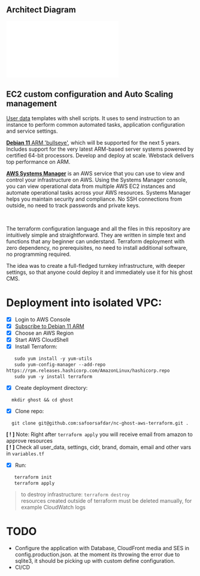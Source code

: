 
## Architect Diagram
![Ghost-Application-map](./ghost-infra.drawio.pdf)


## EC2 custom configuration and Auto Scaling management
[User data](https://docs.aws.amazon.com/AWSEC2/latest/UserGuide/user-data.html) templates with shell scripts. It uses to send instruction to an instance to perform common automated tasks, application configuration and service settings. 

[**Debian 11** ARM 'bullseye'](https://aws.amazon.com/marketplace/pp/prodview-jwzxq55gno4p4), which will be supported for the next 5 years. Includes support for the very latest ARM-based server systems powered by certified 64-bit processors. Develop and deploy at scale. Webstack delivers top performance on ARM.

[**AWS Systems Manager**](https://aws.amazon.com/systems-manager/) is an AWS service that you can use to view and control your infrastructure on AWS. Using the Systems Manager console, you can view operational data from multiple AWS EC2 instances and automate operational tasks across your AWS resources. Systems Manager helps you maintain security and compliance. No SSH connections from outside, no need to track passwords and private keys.

<br />

The terraform configuration language and all the files in this repository are intuitively simple and straightforward. They are written in simple text and functions that any beginner can understand. Terraform deployment with zero dependency, no prerequisites, no need to install additional software, no programming required.

The idea was to create a full-fledged turnkey infrastructure, with deeper settings, so that anyone could deploy it and immediately use it for his ghost CMS.

# Deployment into isolated VPC:
- [x] Login to AWS Console
- [x] [Subscribe to Debian 11 ARM](https://aws.amazon.com/marketplace/pp/prodview-jwzxq55gno4p4)
- [x] Choose an AWS Region
- [x] Start AWS CloudShell
- [x] Install Terraform:
```
   sudo yum install -y yum-utils
   sudo yum-config-manager --add-repo https://rpm.releases.hashicorp.com/AmazonLinux/hashicorp.repo
   sudo yum -y install terraform
```
- [x] Create deployment directory:  
```
  mkdir ghost && cd ghost
```
- [x] Clone repo:  
> 
```
  git clone git@github.com:safoorsafdar/nc-ghost-aws-terraform.git .
```
>  
**[ ! ]** Note: Right after `terraform apply` you will receive email from amazon to approve resources  
**[ ! ]** Check all user_data, settings, cidr, brand, domain, email and other vars in `variables.tf`  
- [x] Run:
```
   terraform init
   terraform apply
```
> to destroy infrastructure: ```terraform destroy```  
> resources created outside of terraform must be deleted manually, for example CloudWatch logs


# TODO
- Configure the application with Database, CloudFront media and SES in config.production.json. 
at the moment its throwing the error due to sqlite3, it should be picking up with custom define configuration.
- CI/CD
